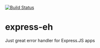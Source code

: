 [![Build Status](https://travis-ci.org/kozzztya/feathers-validation.svg?branch=master)](https://travis-ci.org/kozzztya/feathers-validation)

# express-eh

Just great error handler for Express.JS apps

